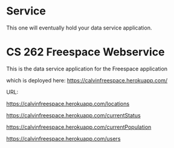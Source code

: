 # Service
This one will eventually hold your data service application.

# CS 262 Freespace Webservice

This is the data service application for the Freespace application
 
 which is deployed here:
 https://calvinfreespace.herokuapp.com/


URL:

https://calvinfreespace.herokuapp.com/locations

https://calvinfreespace.herokuapp.com/currentStatus

https://calvinfreespace.herokuapp.com/currentPopulation

https://calvinfreespace.herokuapp.com/users
